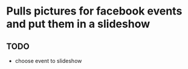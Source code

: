 # Pulls pictures for facebook events and put them in a slideshow

## TODO
- choose event to slideshow